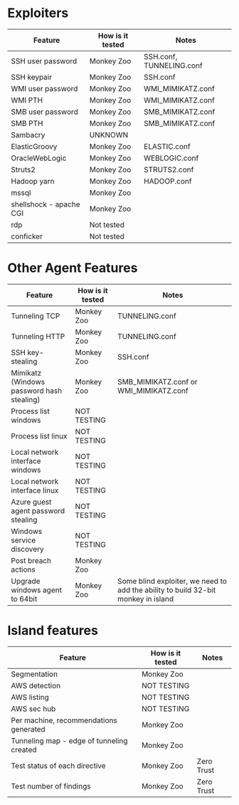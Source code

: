 # Exploiters

| Feature 	| How is it tested 	| Notes 	|
|---------	|------------------	|-------	|
| SSH user password	| Monkey Zoo | SSH.conf, TUNNELING.conf |
| SSH keypair	| Monkey Zoo | SSH.conf |
| WMI user password | Monkey Zoo | WMI_MIMIKATZ.conf |
| WMI PTH	| Monkey Zoo | WMI_MIMIKATZ.conf |
| SMB user password	| Monkey Zoo | SMB_MIMIKATZ.conf |
| SMB PTH	| Monkey Zoo | SMB_MIMIKATZ.conf |
| Sambacry	| UNKNOWN | |
| ElasticGroovy	| Monkey Zoo | ELASTIC.conf |
| OracleWebLogic	| Monkey Zoo | WEBLOGIC.conf |
| Struts2	| Monkey Zoo | STRUTS2.conf |
| Hadoop yarn	| Monkey Zoo | HADOOP.conf|
| mssql	| Monkey Zoo | |
| shellshock - apache CGI	| Monkey Zoo | |
| rdp | Not tested | |
| conficker	| Not tested | |

# Other Agent Features

| Feature 	| How is it tested 	| Notes 	|
|---------	|------------------	|-------	|
| Tunneling TCP	| Monkey Zoo | TUNNELING.conf |
| Tunneling HTTP	| Monkey Zoo | TUNNELING.conf |
| SSH key-stealing	| Monkey Zoo | SSH.conf |
| Mimikatz (Windows password hash stealing)	| Monkey Zoo | SMB_MIMIKATZ.conf or WMI_MIMIKATZ.conf |
| Process list windows	| NOT TESTING | |
| Process list linux	| NOT TESTING | | 
| Local network interface windows	| NOT TESTING | | 
| Local network interface linux	| NOT TESTING | | 
| Azure guest agent password stealing	| NOT TESTING | | 
| Windows service discovery	| NOT TESTING | | 
| Post breach actions	| Monkey Zoo | |
| Upgrade windows agent to 64bit	| Monkey Zoo | Some blind exploiter, we need to add the ability to build 32-bit monkey in island |

# Island features

| Feature 	| How is it tested 	| Notes 	|
|---------	|------------------	|-------	|
| Segmentation | Monkey Zoo | |
| AWS detection	| NOT TESTING | |
| AWS listing	| NOT TESTING | |
| AWS sec hub	| NOT TESTING | |
| Per machine, recommendations generated | Monkey Zoo | |
| Tunneling map - edge of tunneling created	| Monkey Zoo | |
| Test status of each directive | Monkey Zoo | Zero Trust |
| Test number of findings	| Monkey Zoo | Zero Trust |